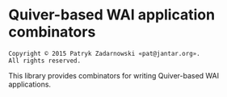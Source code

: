 Quiver-based WAI application combinators
========================================

    Copyright © 2015 Patryk Zadarnowski «pat@jantar.org».
    All rights reserved.

This library provides combinators for writing Quiver-based
WAI applications.

